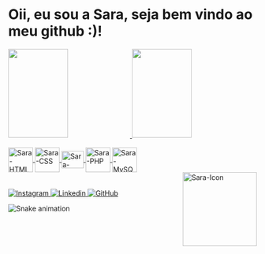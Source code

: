 <h1> Oii, eu sou a Sara, seja bem vindo ao meu github :)! </h1>

<div> 
<a href="https://github.com/Saraemilyy">
<img width="49%" height="180cm" src="https://github-readme-stats.vercel.app/api?username=Saraemilyy&show_icons=true&theme=dark&include_all_commits=true&count_private=true"/>
 <img width="49%" height="180cm" src="https://github-readme-stats.vercel.app/api/top-langs/?username=Saraemilyy&layout-compact&langs_count=16&theme-dracula"/>

</div>

<div style="display: inline_block" padding="15px" ><br>
<img  align="center" height="50" width="50" alt="Sara-HTML" src="https://cdn.jsdelivr.net/gh/devicons/devicon/icons/html5/html5-original-wordmark.svg">
<img  align="center" height="50" width="50" alt="Sara-CSS" src="https://cdn.jsdelivr.net/gh/devicons/devicon/icons/css3/css3-original-wordmark.svg">
<img  align="center" height="35" width="45" alt="Sara-JavaScript" src="https://cdn.jsdelivr.net/gh/devicons/devicon/icons/javascript/javascript-original.svg">
<img  align="center" height="50" width="50" alt="Sara-PHP" src="https://cdn.jsdelivr.net/gh/devicons/devicon/icons/php/php-original.svg">
<img  align="center" height="50" width="50" alt="Sara-MySQL" src="https://cdn.jsdelivr.net/gh/devicons/devicon/icons/mysql/mysql-original-wordmark.svg">
<br>
<img  align="right" height="150" width="150" alt="Sara-Icon" src="https://pbs.twimg.com/media/FYs2jm6XwAAox2y?format=png&name=small">
</div>

<div>
<br><br>
<a href="https://www.instagram.com/_ig.limaa_/"> <img alt="Instagram" src="https://img.shields.io/badge/Instagram-E4405F?style=for-the-badge&logo=instagram&logoColor=white"> </a>
<a href="https://www.linkedin.com/in/sara-castro-544630205/"> <img alt="Linkedin" src="https://img.shields.io/badge/LinkedIn-0077B5?style=for-the-badge&logo=linkedin&logoColor=white"> </a>
<a href="https://github.com/Saraemilyy"> <img alt="GitHub" src="https://img.shields.io/badge/GitHub-100000?style=for-the-badge&logo=github&logoColor=white"> </a>

![Snake animation](https://github.com/seu-usuário-aqui/Saraemilyy/blob/output/github-contribution-grid-snake.svg)
</div>


